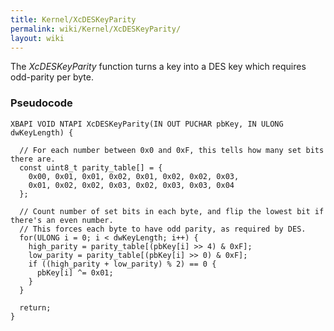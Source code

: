 ```yaml
---
title: Kernel/XcDESKeyParity
permalink: wiki/Kernel/XcDESKeyParity/
layout: wiki
---
```


The *XcDESKeyParity* function turns a key into a DES key which requires
odd-parity per byte.

### Pseudocode

    XBAPI VOID NTAPI XcDESKeyParity(IN OUT PUCHAR pbKey, IN ULONG dwKeyLength) {

      // For each number between 0x0 and 0xF, this tells how many set bits there are.
      const uint8_t parity_table[] = {
        0x00, 0x01, 0x01, 0x02, 0x01, 0x02, 0x02, 0x03,
        0x01, 0x02, 0x02, 0x03, 0x02, 0x03, 0x03, 0x04
      };

      // Count number of set bits in each byte, and flip the lowest bit if there's an even number.
      // This forces each byte to have odd parity, as required by DES.
      for(ULONG i = 0; i < dwKeyLength; i++) {
        high_parity = parity_table[(pbKey[i] >> 4) & 0xF];
        low_parity = parity_table[(pbKey[i] >> 0) & 0xF];
        if ((high_parity + low_parity) % 2) == 0 {
          pbKey[i] ^= 0x01;
        }
      }

      return;
    }
